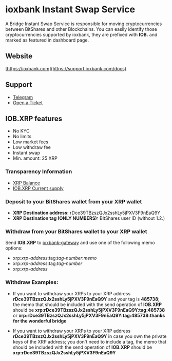 # ioxbank Instant Swap Service
A Bridge Instant Swap Service is responsible for moving cryptocurrencies between BitShares and other Blockchains. You can easily identify those cryptocurrencies supported by ioxbank, they are prefixed with **IOB.** and marked as featured in dashboard page.

## Website
[https://ioxbank.com](https://support.ioxbank.com/docs)

## Support
- [Telegram](https://t.me/ioxbank)
- [Open a Ticket](https://support.ioxbank.com)

## IOB.XRP features
- No KYC
- No limits
- Low market fees
- Low withdraw fee
- Instant swap
- Min. amount: 25 XRP

### Transparency Information
- [XRP Balance](https://livenet.xrpl.org/accounts/rDce39TBzszQJx2sshLy5jPXV3F9nEaQ9Y)
- [IOB.XRP Current supply](/asset/IOB.XRP)

### Deposit to your BitShares wallet from your XRP wallet
- **XRP Destination address:** rDce39TBzszQJx2sshLy5jPXV3F9nEaQ9Y
- **XRP Destination tag (ONLY NUMBERS):** BitShares user ID (without 1.2.)

### Withdraw from your BitShares wallet to your XRP wallet
Send **IOB.XRP** to [ioxbank-gateway](/account/ioxbank-gateway) and use one of the following memo options:
- xrp:*xrp-address*:tag:*tag-number*:*memo*
- xrp:*xrp-address*:tag:*tag-number*
- xrp:*xrp-address*

### Withdraw Examples: 
- If you want to withdraw your XRPs to your XRP address **rDce39TBzszQJx2sshLy5jPXV3F9nEaQ9Y** and your tag is **485738**; the memo that should be included with the send operation of **IOB.XRP** should be **xrp:rDce39TBzszQJx2sshLy5jPXV3F9nEaQ9Y:tag:485738** or **xrp:rDce39TBzszQJx2sshLy5jPXV3F9nEaQ9Y:tag:485738:thanks for the wonderful bridge**

- If you want to withdraw your XRPs to your XRP address **rDce39TBzszQJx2sshLy5jPXV3F9nEaQ9Y** in case you own the private keys of the XRP address; you don't need to include a tag, the memo that should be included with the send operation of **IOB.XRP** should be **xrp:rDce39TBzszQJx2sshLy5jPXV3F9nEaQ9Y**
